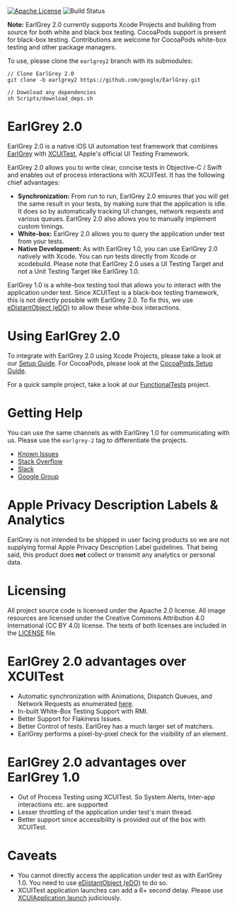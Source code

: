 [![Apache License](https://img.shields.io/badge/license-Apache%202-lightgrey.svg?style=flat)](https://github.com/google/EarlGrey/blob/earlgrey2/LICENSE)
![Build Status](https://app.bitrise.io/app/0b4975da22d56e16/status.svg?token=5TrWUStkI51GjdO7PgEueQ)

**Note:** EarlGrey 2.0 currently supports Xcode Projects and building from source for both white
and black box testing. CocoaPods support is present for black-box testing. Contributions are
welcome for CocoaPods white-box testing and other package managers.

To use, please clone the `earlgrey2` branch with its submodules:

```
// Clone EarlGrey 2.0
git clone -b earlgrey2 https://github.com/google/EarlGrey.git

// Download any dependencies
sh Scripts/download_deps.sh
```

# EarlGrey 2.0

EarlGrey 2.0 is a native iOS UI automation test framework that combines
[EarlGrey](https://github.com/google/EarlGrey) with [XCUITest](https://developer.apple.com/library/archive/documentation/DeveloperTools/Conceptual/testing_with_xcode/chapters/09-ui_testing.html), Apple's official
UI Testing Framework.

EarlGrey 2.0 allows you to write clear, concise tests in Objective-C / Swift and
enables out of process interactions with XCUITest. It has the following
chief advantages:

* **Synchronization:** From run to run, EarlGrey 2.0 ensures that you will get the same result
  in your tests, by making sure that the application is idle. It does so by automatically
  tracking UI changes, network requests and various queues. EarlGrey 2.0 also allows
  you to manually implement custom timings.
* **White-box:** EarlGrey 2.0 allows you to query the application under test from your tests.
* **Native Development:** As with EarlGrey 1.0, you can use EarlGrey 2.0 natively with Xcode.
  You can run tests directly from Xcode or xcodebuild. Please note that EarlGrey 2.0 uses a UI
  Testing Target and not a Unit Testing Target like EarlGrey 1.0.

EarlGrey 1.0 is a white-box testing tool that allows you to interact with the application under test.
Since XCUITest is a black-box testing framework, this is not directly possible with EarlGrey 2.0.
To fix this, we use [eDistantObject
(eDO)](https://github.com/google/eDistantObject)
to allow these white-box interactions.

# Using EarlGrey 2.0

To integrate with EarlGrey 2.0 using Xcode Projects, please take a look at our
[Setup Guide](docs/setup.md). For CocoaPods, please look at the
[CocoaPods Setup Guide](docs/cocoapods-setup.md).

For a quick sample project, take a look at our
[FunctionalTests](Tests/Functional/FunctionalTests.xcodeproj)
project.

# Getting Help

You can use the same channels as with EarlGrey 1.0 for communicating with us. Please use the
`earlgrey-2` tag to differentiate the projects.

*   [Known Issues](https://github.com/google/EarlGrey/issues)
*   [Stack Overflow](http://stackoverflow.com/questions/tagged/earlgrey2)
*   [Slack](https://googleoss.slack.com/messages/earlgrey)
*   [Google Group](https://groups.google.com/g/earlgrey-discuss)

# Apple Privacy Description Labels & Analytics

EarlGrey is not intended to be shipped in user facing products so we are not supplying formal Apple
Privacy Description Label guidelines. That being said, this product does **not** collect or transmit
any analytics or personal data.

# Licensing

All project source code is licensed under the Apache 2.0 license. All image resources are licensed
under the Creative Commons Attribution 4.0 International (CC BY 4.0) license. The texts of both
licenses are included in the [LICENSE](https://github.com/google/EarlGrey/blob/earlgrey2/LICENSE)
file.


# EarlGrey 2.0 advantages over XCUITest

*   Automatic synchronization with Animations, Dispatch Queues, and Network Requests as enumerated [here](https://github.com/google/EarlGrey/blob/master/docs/features.md#synchronization).
*   In-built White-Box Testing Support with RMI.
*   Better Support for Flakiness Issues.
*   Better Control of tests. EarlGrey has a much larger set of matchers.
*   EarlGrey performs a pixel-by-pixel check for the visibility of an element.

# EarlGrey 2.0 advantages over EarlGrey 1.0

*   Out of Process Testing using XCUITest. So System Alerts, Inter-app
    interactions etc. are supported
*   Lesser throttling of the application under test's main thread.
*   Better support since accessibility is provided out of the box with XCUITest.

# Caveats

*   You cannot directly access the application under test as with EarlGrey 1.0.
    You need to use [eDistantObject (eDO)](https://github.com/google/eDistantObject)
    to do so.
*   XCUITest application launches can add a 6+ second delay. Please use
    [XCUIApplication
    launch](https://developer.apple.com/documentation/xctest/xcuiapplication/1500467-launch?language=objc)
    judiciously.
